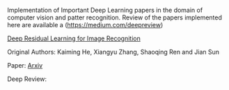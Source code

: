 Implementation of Important Deep Learning papers in the domain of computer vision and patter recognition.
Review of the papers implemented here are available a (https://medium.com/deepreview)

[Deep Residual Learning for Image Recognition](resnetv1.py)

Original Authors: Kaiming He, Xiangyu Zhang, Shaoqing Ren and Jian Sun

Paper: [Arxiv](https://arxiv.org/abs/1512.03385)

Deep Review: 

